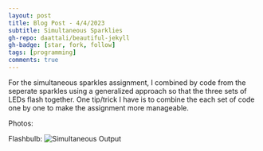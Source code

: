 ```yaml
---
layout: post
title: Blog Post - 4/4/2023
subtitle: Simultaneous Sparklies
gh-repo: daattali/beautiful-jekyll
gh-badge: [star, fork, follow]
tags: [programming]
comments: true
---
```

For the simultaneous sparkles assignment, I combined by code from the seperate sparkles using a generalized approach so that the three 
sets of LEDs flash together. One tip/trick I have is to combine the each set of code one by one to make the assignment more manageable. 

Photos:

Flashbulb:
![Simultaneous Output](https://mishalpowers.github.io/assets/img/Simultaneous.JPG)

